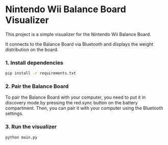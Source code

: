 # Nintendo Wii Balance Board Visualizer

This project is a simple visualizer for the Nintendo Wii Balance Board.

It connects to the Balance Board via Bluetooth and displays the weight distribution on the board.

### 1. Install dependencies

```bash
pip install -r requirements.txt
```

### 2. Pair the Balance Board
To pair the Balance Board with your computer, you need to put it in discovery mode by pressing the red sync button on the battery compartment. Then, you can pair it with your computer using the Bluetooth settings.

### 3. Run the visualizer

```bash
python main.py
```